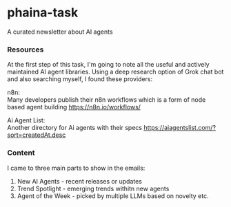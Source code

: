 # phaina-task
A curated newsletter about AI agents

### Resources
At the first step of this task, I'm going to note all the useful and actively maintained
AI agent libraries.
Using a deep research option of Grok chat bot and also searching myself, I found these providers:

n8n:\
Many developers publish their n8n workflows which is a form of node based agent building
https://n8n.io/workflows/

Ai Agent List:\
Another directory for Ai agents with their specs
https://aiagentslist.com/?sort=createdAt.desc

### Content
I came to three main parts to show in the emails:
1. New AI Agents - recent releases or updates
2. Trend Spotlight - emerging trends withitn new agents
3. Agent of the Week - picked by multiple LLMs based on novelty etc.
